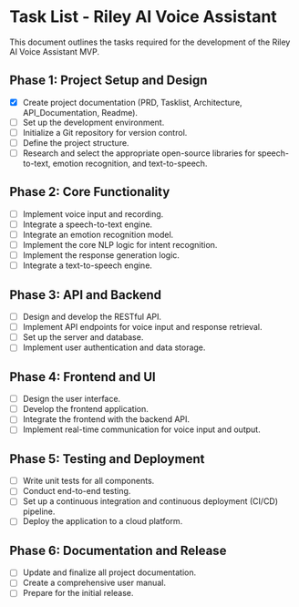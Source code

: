 # Task List - Riley AI Voice Assistant

This document outlines the tasks required for the development of the Riley AI Voice Assistant MVP. 

## Phase 1: Project Setup and Design

- [x] Create project documentation (PRD, Tasklist, Architecture, API_Documentation, Readme).
- [ ] Set up the development environment.
- [ ] Initialize a Git repository for version control.
- [ ] Define the project structure.
- [ ] Research and select the appropriate open-source libraries for speech-to-text, emotion recognition, and text-to-speech.

## Phase 2: Core Functionality

- [ ] Implement voice input and recording.
- [ ] Integrate a speech-to-text engine.
- [ ] Integrate an emotion recognition model.
- [ ] Implement the core NLP logic for intent recognition.
- [ ] Implement the response generation logic.
- [ ] Integrate a text-to-speech engine.

## Phase 3: API and Backend

- [ ] Design and develop the RESTful API.
- [ ] Implement API endpoints for voice input and response retrieval.
- [ ] Set up the server and database.
- [ ] Implement user authentication and data storage.

## Phase 4: Frontend and UI

- [ ] Design the user interface.
- [ ] Develop the frontend application.
- [ ] Integrate the frontend with the backend API.
- [ ] Implement real-time communication for voice input and output.

## Phase 5: Testing and Deployment

- [ ] Write unit tests for all components.
- [ ] Conduct end-to-end testing.
- [ ] Set up a continuous integration and continuous deployment (CI/CD) pipeline.
- [ ] Deploy the application to a cloud platform.

## Phase 6: Documentation and Release

- [ ] Update and finalize all project documentation.
- [ ] Create a comprehensive user manual.
- [ ] Prepare for the initial release.
